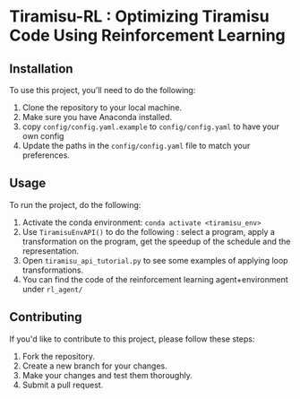 # Tiramisu-RL : Optimizing Tiramisu Code Using Reinforcement Learning

## Installation

To use this project, you'll need to do the following:

1. Clone the repository to your local machine.
2. Make sure you have Anaconda installed.
3. copy `config/config.yaml.example` to `config/config.yaml` to have your own config
4. Update the paths in the `config/config.yaml` file to match your preferences.

## Usage

To run the project, do the following:

1. Activate the conda environment:
`conda activate <tiramisu_env>`
2. Use `TiramisuEnvAPI()` to do the following : select a program, apply a transformation on the program, get the speedup of the schedule and the representation.
3. Open `tiramisu_api_tutorial.py` to see some examples of applying loop transformations.
4. You can find the code of the reinforcement learning agent+environment under `rl_agent/`

## Contributing

If you'd like to contribute to this project, please follow these steps:

1. Fork the repository.
2. Create a new branch for your changes.
3. Make your changes and test them thoroughly.
4. Submit a pull request.
